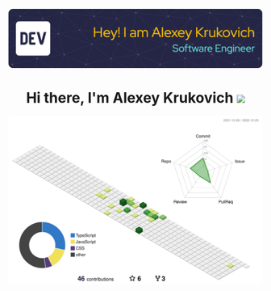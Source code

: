 ![Header](./assets/header-image.png)

<h1 align="center">Hi there, I'm Alexey Krukovich
<img src="https://github.com/blackcater/blackcater/raw/main/images/Hi.gif" height="32"/></h1>
<!-- <h3 align="center">
  Software Engineer at iTechArt Group in Minsk, Belarus
</h3> -->
<!-- <h3 align="center">
  <a href='http://linkedin.com/in/алексей-крукович-914698182'>LinkedIn</a>
  •
  <a href='https://krukovich.github.io/'>Website</a>
</h3> -->

![Stats](./profile-3d-contrib/profile-green-animate.svg)

